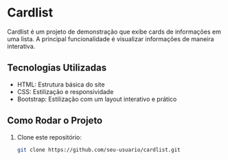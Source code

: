 # Cardlist

Cardlist é um projeto de demonstração que exibe cards de informações em uma lista. A principal funcionalidade é visualizar informações de maneira interativa.

## Tecnologias Utilizadas
- HTML: Estrutura básica do site
- CSS: Estilização e responsividade
- Bootstrap: Estilização com um layout interativo e prático

## Como Rodar o Projeto
1. Clone este repositório:
   ```bash
   git clone https://github.com/seu-usuario/cardlist.git
